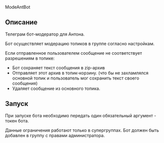 ModeAntBot

## Описание
Телеграм бот-модератор для Антона.

Бот осуществляет модерацию топиков в группе согласно настройкам.

Если отправленное пользователем сообщение не соответствует разрешениям в топике:
- Бот сохраняет текст сообщения в zip-архив
- Отправляет этот архив в топик-корзину. (что бы не захламлялся основной топик и пользователь мог сохранить
текст своего сообщения)
- Удаляет сообщение из основного топика.

## Запуск

При запуске бота необходимо передать один обязательный аргумент - токен бота.

Данные ограничения работают только в супергруппах.
Бот должен быть добавлен в группу с правами администратора.
